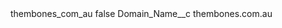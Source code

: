 <?xml version="1.0" encoding="UTF-8"?>
<CustomMetadata xmlns="http://soap.sforce.com/2006/04/metadata" xmlns:xsi="http://www.w3.org/2001/XMLSchema-instance" xmlns:xsd="http://www.w3.org/2001/XMLSchema">
    <label>thembones_com_au</label>
    <protected>false</protected>
    <values>
        <field>Domain_Name__c</field>
        <value xsi:type="xsd:string">thembones.com.au</value>
    </values>
</CustomMetadata>
